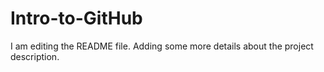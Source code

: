 # Intro-to-GitHub

I am editing the README file.  Adding some more details about the project description.

